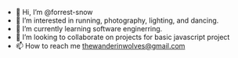 - 👋 Hi, I’m @forrest-snow
- 👀 I’m interested in running, photography, lighting, and dancing.
- 🌱 I’m currently learning software enginerring.
- 💞️ I’m looking to collaborate on projects for basic javascript project
- 📫 How to reach me thewanderinwolves@gmail.com

